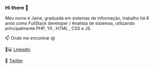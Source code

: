 ### Hi there 👋

Meu nome é Jaine, graduada em sistemas de informação, trabalho há 8 anos como FullStack developer / Analista de sistemas, utilizando principalmente PHP, YII , HTML , CSS e JS.

📫 Onde me encontrar @

👩💻 <a href="https://www.linkedin.com/in/jaine-ezequiel-a5a5a339/">LinkedIn</a>

🐣 <a href="https://twitter.com/Jaineezequiel">Twitter</a>
